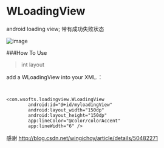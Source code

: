 # WLoadingView
android loading view;
带有成功失败状态


![image](https://github.com/githubwing/LoadingView/raw/master/preview.gif)

###How To Use


>int layout
<p>add a WLoadingView into your XML.：</p>

<pre>
<code>

&lt;com.wsofts.loadingview.WLoadingView
        android:id="@+id/myloadingView"
        android:layout_width="150dp"
        android:layout_height="150dp"
        app:lineColor="@color/colorAccent"
        app:lineWidth="6" /&gt;
</code></pre>

感谢 http://blog.csdn.net/wingichoy/article/details/50482271
